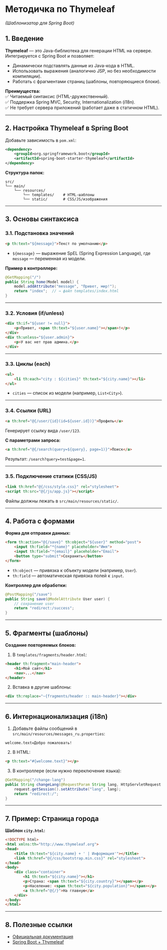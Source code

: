 # **Методичка по Thymeleaf**
*(Шаблонизатор для Spring Boot)*

## **1. Введение**
**Thymeleaf** — это Java-библиотека для генерации HTML на сервере. Интегрируется с Spring Boot и позволяет:
- Динамически подставлять данные из Java-кода в HTML.
- Использовать выражения (аналогично JSP, но без необходимости компиляции).
- Работать с фрагментами страниц (шаблоны, повторяющиеся блоки).

**Преимущества:**  
✅ Читаемый синтаксис (HTML-дружественный).  
✅ Поддержка Spring MVC, Security, Internationalization (i18n).  
✅ Не требует сервера приложений (работает даже в статичном HTML).

---

## **2. Настройка Thymeleaf в Spring Boot**
Добавьте зависимость в `pom.xml`:
```xml
<dependency>
    <groupId>org.springframework.boot</groupId>
    <artifactId>spring-boot-starter-thymeleaf</artifactId>
</dependency>
```

**Структура папок:**
```
src/
└── main/
    └── resources/
        └── templates/    # HTML-шаблоны
        └── static/       # CSS/JS/изображения
```

---

## **3. Основы синтаксиса**

### **3.1. Подстановка значений**
```html
<p th:text="${message}">Текст по умолчанию</p>
```
- `${message}` — выражение SpEL (Spring Expression Language), где `message` — переменная из модели.

**Пример в контроллере:**
```java
@GetMapping("/")
public String home(Model model) {
    model.addAttribute("message", "Привет, мир!");
    return "index";  // → файл templates/index.html
}
```

---

### **3.2. Условия (if/unless)**
```html
<div th:if="${user != null}">
    <p>Привет, <span th:text="${user.name}"></span>!</p>
</div>
<div th:unless="${user.admin}">
    <p>У вас нет прав админа.</p>
</div>
```

---

### **3.3. Циклы (each)**
```html
<ul>
    <li th:each="city : ${cities}" th:text="${city.name}"></li>
</ul>
```
- `cities` — список из модели (например, `List<City>`).

---

### **3.4. Ссылки (URL)**
```html
<a th:href="@{/user/{id}(id=${user.id})}">Профиль</a>
```
Генерирует ссылку вида `/user/123`.

**С параметрами запроса:**
```html
<a th:href="@{/search(query=${query}, page=1)}">Поиск</a>
```
Результат: `/search?query=test&page=1`.

---

### **3.5. Подключение статики (CSS/JS)**
```html
<link th:href="@{/css/style.css}" rel="stylesheet">
<script th:src="@{/js/app.js}"></script>
```
Файлы должны лежать в `src/main/resources/static/`.

---

## **4. Работа с формами**
**Форма для отправки данных:**
```html
<form th:action="@{/save}" th:object="${user}" method="post">
    <input th:field="*{name}" placeholder="Имя">
    <input th:field="*{email}" placeholder="Email">
    <button type="submit">Сохранить</button>
</form>
```
- `th:object` — привязка к объекту модели (например, `User`).
- `th:field` — автоматическая привязка полей к `input`.

**Контроллер для обработки:**
```java
@PostMapping("/save")
public String save(@ModelAttribute User user) {
    // сохранение user
    return "redirect:/success";
}
```

---

## **5. Фрагменты (шаблоны)**
**Создание повторяемых блоков:**

1. В `templates/fragments/header.html`:
```html
<header th:fragment="main-header">
    <h1>Мой сайт</h1>
    <nav>...</nav>
</header>
```

2. Вставка в другие шаблоны:
```html
<div th:replace="~{fragments/header :: main-header}"></div>
```

---

## **6. Интернационализация (i18n)**
1. Добавьте файлы сообщений в `src/main/resources/messages_ru.properties`:
```properties
welcome.text=Добро пожаловать!
```

2. В HTML:
```html
<p th:text="#{welcome.text}"></p>
```

3. В контроллере (если нужно переключение языка):
```java
@GetMapping("/change-lang")
public String changeLang(@RequestParam String lang, HttpServletRequest request) {
    request.getSession().setAttribute("lang", lang);
    return "redirect:/";
}
```

---

## **7. Пример: Страница города**
**Шаблон `city.html`:**
```html
<!DOCTYPE html>
<html xmlns:th="http://www.thymeleaf.org">
<head>
    <title th:text="${city.name} + ' | Информация'"></title>
    <link th:href="@{/css/bootstrap.min.css}" rel="stylesheet">
</head>
<body>
    <div class="container">
        <h1 th:text="${city.name}"></h1>
        <p>Страна: <span th:text="${city.country}"></span></p>
        <p>Население: <span th:text="${city.population}"></span></p>
        <a th:href="@{/}">На главную</a>
    </div>
</body>
</html>
```

---

## **8. Полезные ссылки**
- [Официальная документация](https://www.thymeleaf.org/doc/tutorials/3.1/usingthymeleaf.html)
- [Spring Boot + Thymeleaf](https://spring.io/guides/gs/serving-web-content/)